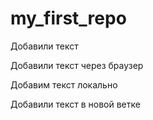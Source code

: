 # my_first_repo
 Добавили текст

 Добавили текст через браузер
 

Добавим текст локально

Добавили текст в новой ветке